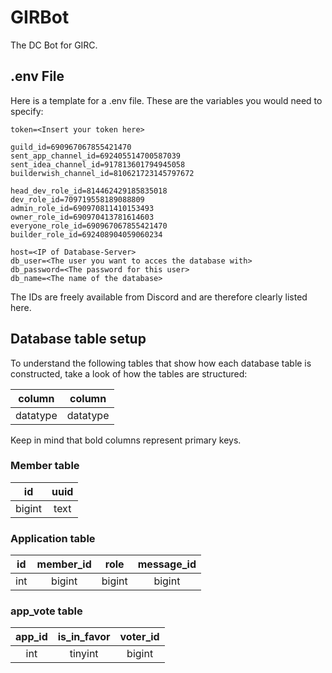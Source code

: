 # GIRBot
The DC Bot for GIRC.

## .env File
Here is a template for a .env file. These are the variables you would need to specify:
```
token=<Insert your token here>

guild_id=690967067855421470
sent_app_channel_id=692405514700587039
sent_idea_channel_id=917813601794945058
builderwish_channel_id=810621723145797672

head_dev_role_id=814462429185835018
dev_role_id=709719558189088809
admin_role_id=690970811410153493
owner_role_id=690970413781614603
everyone_role_id=690967067855421470
builder_role_id=692408904059060234

host=<IP of Database-Server>
db_user=<The user you want to acces the database with>
db_password=<The password for this user>
db_name=<The name of the database>
```
The IDs are freely available from Discord and are therefore clearly listed here.

## Database table setup

To understand the following tables that show how each database table is constructed, take a look of how the tables are structured:

| **column** |  column  |
|:----------:|:--------:|
|  datatype  | datatype |

Keep in mind that bold columns represent primary keys.

### Member table

| **id** | uuid |
|:------:|:----:|
| bigint | text |

### Application table

| **id** | member_id |  role  | message_id |
|:------:|:---------:|:------:|:----------:|
|  int   |  bigint   | bigint |   bigint   |

### app_vote table

| **app_id** | is_in_favor | voter_id |
|:----------:|:-----------:|:--------:|
|    int     |   tinyint   |  bigint  |
